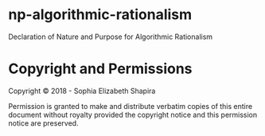 # np-algorithmic-rationalism
Declaration of Nature and Purpose for Algorithmic Rationalism

# Copyright and Permissions
Copyright © 2018 - Sophia Elizabeth Shapira

Permission is granted to make and distribute verbatim copies
of this entire document without royalty provided the
copyright notice and this permission notice are preserved.

